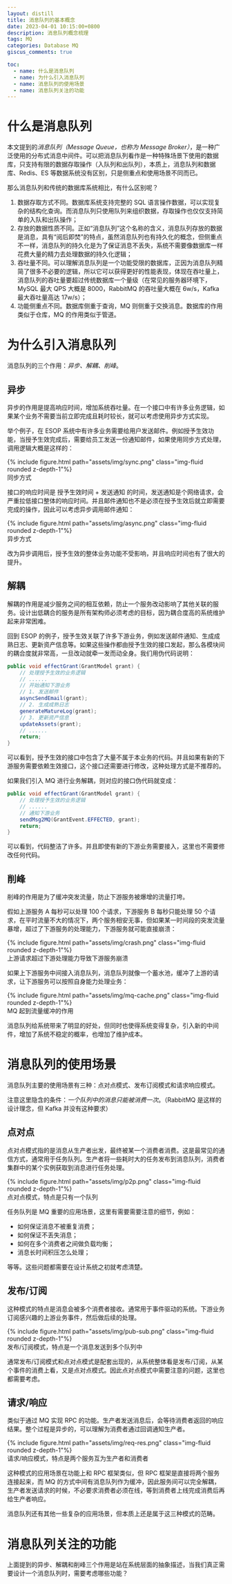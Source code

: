 ```yaml
---
layout: distill
title: 消息队列的基本概念
date: 2023-04-01 10:15:00+0800
description: 消息队列概念梳理
tags: MQ
categories: Database MQ
giscus_comments: true

toc:
  - name: 什么是消息队列
  - name: 为什么引入消息队列
  - name: 消息队列的使用场景
  - name: 消息队列关注的功能
---
```


# 什么是消息队列

本文提到的*消息队列（Message Queue，也称为 Message Broker）*，是一种广泛使用的分布式消息中间件。可以把消息队列看作是一种特殊场景下使用的数据库，只支持有限的数据存取操作（入队列和出队列），本质上，消息队列和数据库、Redis、ES 等数据系统没有区别，只是侧重点和使用场景不同而已。

那么消息队列和传统的数据库系统相比，有什么区别呢？

1. 数据存取方式不同。数据库系统支持完整的 SQL 语言操作数据，可以实现复杂的结构化查询。而消息队列只使用队列来组织数据，存取操作也仅仅支持简单的入队和出队操作；
2. 存放的数据性质不同。正如“消息队列”这个名称的含义，消息队列存放的数据是消息，具有“阅后即焚”的特点，虽然消息队列也有持久化的概念，但侧重点不一样，消息队列的持久化是为了保证消息不丢失，系统不需要像数据库一样花费大量的精力去处理数据的持久化逻辑；
3. 吞吐量不同。可以理解消息队列是一个功能受限的数据库，正因为消息队列精简了很多不必要的逻辑，所以它可以获得更好的性能表现，体现在吞吐量上，消息队列的吞吐量要超过传统数据库一个量级（在常见的服务器环境下，MySQL 最大 QPS 大概是 8000，RabbitMQ 的吞吐量大概在 6w/s，Kafka 最大吞吐量高达 17w/s）；
4. 功能侧重点不同。数据库侧重于查询，MQ 则侧重于交换消息。数据库的作用类似于仓库，MQ 的作用类似于管道。

# 为什么引入消息队列

消息队列的三个作用：*异步、解耦、削峰*。

## 异步

异步的作用是提高响应时间，增加系统吞吐量。在一个接口中有许多业务逻辑，如果某个业务不需要当前立即完成且耗时较长，就可以考虑使用异步方式实现。

举个例子，在 ESOP 系统中有许多业务需要给用户发送邮件。例如授予生效功能，当授予生效完成后，需要给员工发送一份通知邮件，如果使用同步方式处理，调用逻辑大概是这样的：
<div class="row mt-3">
    <div class="col-sm mt-3 mt-md-0">
        {% include figure.html path="assets/img/sync.png" class="img-fluid rounded z-depth-1"%}
    </div>
</div>
<div class="caption">
    同步方式
</div>

接口的响应时间是 授予生效时间 + 发送通知 的时间，发送通知是个网络请求，会严重拉低接口整体的响应时间。并且邮件通知也不是必须在授予生效后就立即需要完成的操作，因此可以考虑异步调用邮件通知：
<div class="row mt-3">
    <div class="col-sm mt-3 mt-md-0">
        {% include figure.html path="assets/img/async.png" class="img-fluid rounded z-depth-1"%}
    </div>
</div>
<div class="caption">
    异步方式
</div>

改为异步调用后，授予生效的整体业务功能不受影响，并且响应时间也有了很大的提升。

## 解耦

解耦的作用是减少服务之间的相互依赖，防止一个服务改动影响了其他关联的服务。设计出低耦合的服务是所有架构师必须考虑的目标，因为耦合度高的系统维护起来非常困难。

回到 ESOP 的例子，授予生效关联了许多下游业务，例如发送邮件通知、生成成熟日志、更新资产信息等。如果这些操作都由授予生效的接口发起，那么各模块间的耦合度就非常高，一旦改动就牵一发而动全身。我们用伪代码说明：
```java
public void effectGrant(GrantModel grant) {
    // 处理授予生效的业务逻辑
    // ......
    // 开始通知下游业务
    // 1. 发送邮件
    asyncSendEmail(grant);
    // 2. 生成成熟日志
    generateMatureLog(grant);
    // 3. 更新资产信息
    updateAssets(grant);
    // ......
    return;
}
```
可以看到，授予生效的接口中包含了大量不属于本业务的代码。并且如果有新的下游服务需要依赖生效接口，这个接口还需要进行修改，这种处理方式是不推荐的。

如果我们引入 MQ 进行业务解耦，则对应的接口伪代码就变成：
```java
public void effectGrant(GrantModel grant) {
    // 处理授予生效的业务逻辑
    // ......
    // 通知下游业务
    sendMsg2MQ(GrantEvent.EFFECTED, grant);
    return;
}
```
可以看到，代码整洁了许多。并且即使有新的下游业务需要接入，这里也不需要修改任何代码。

## 削峰

削峰的作用是为了缓冲突发流量，防止下游服务被爆增的流量打垮。

假如上游服务 A 每秒可以处理 100 个请求，下游服务 B 每秒只能处理 50 个请求，在平时流量不大的情况下，两个服务相安无事，但如果某一时间段的突发流量暴增，超过了下游服务的处理能力，下游服务就可能直接崩溃：
<div class="row mt-3">
    <div class="col-sm mt-3 mt-md-0">
        {% include figure.html path="assets/img/crash.png" class="img-fluid rounded z-depth-1"%}
    </div>
</div>
<div class="caption">
    上游请求超过下游处理能力导致下游服务崩溃
</div>

如果上下游服务中间接入消息队列，消息队列就像一个蓄水池，缓冲了上游的请求，让下游服务可以按照自身能力处理业务：
<div class="row mt-3">
    <div class="col-sm mt-3 mt-md-0">
        {% include figure.html path="assets/img/mq-cache.png" class="img-fluid rounded z-depth-1"%}
    </div>
</div>
<div class="caption">
    MQ 起到流量缓冲的作用
</div>

消息队列给系统带来了明显的好处，但同时也使得系统变得复杂，引入新的中间件，增加了系统不稳定的概率，也增加了维护成本。

# 消息队列的使用场景

消息队列主要的使用场景有三种：点对点模式、发布订阅模式和请求响应模式。

注意这里隐含的条件：*一个队列中的消息只能被消费一次*。（RabbitMQ 是这样的设计理念，但 Kafka 并没有这种要求）

## 点对点

点对点模式指的是消息从生产者出发，最终被某一个消费者消费。这是最常见的通信方式，通常用于任务队列。生产者将一些耗时大的任务发布到消息队列，消费者集群中的某个实例获取到消息进行任务处理。

<div class="row mt-3">
    <div class="col-sm mt-3 mt-md-0">
        {% include figure.html path="assets/img/p2p.png" class="img-fluid rounded z-depth-1"%}
    </div>
</div>
<div class="caption">
    点对点模式，特点是只有一个队列
</div>

任务队列是 MQ 重要的应用场景，这里有需要需要注意的细节，例如：
- 如何保证消息不被重复消费；
- 如何保证不丢失消息；
- 如何在多个消费者之间做负载均衡；
- 消息长时间积压怎么处理；

等等。这些问题都需要在设计系统之初就考虑清楚。

## 发布/订阅

这种模式的特点是消息会被多个消费者接收。通常用于事件驱动的系统。下游业务订阅感兴趣的上游业务事件，然后做后续的处理。

<div class="row mt-3">
    <div class="col-sm mt-3 mt-md-0">
        {% include figure.html path="assets/img/pub-sub.png" class="img-fluid rounded z-depth-1"%}
    </div>
</div>
<div class="caption">
    发布/订阅模式，特点是一个消息发送到多个队列中
</div>

通常发布/订阅模式和点对点模式是配套出现的，从系统整体看是发布/订阅，从某个事件的消费上看，又是点对点模式。因此点对点模式中需要注意的问题，这里也都需要考虑。

## 请求/响应

类似于通过 MQ 实现 RPC 的功能。生产者发送消息后，会等待消费者返回的响应结果。整个过程是异步的，可以理解为消费者通过回调通知生产者。

<div class="row mt-3">
    <div class="col-sm mt-3 mt-md-0">
        {% include figure.html path="assets/img/req-res.png" class="img-fluid rounded z-depth-1"%}
    </div>
</div>
<div class="caption">
    请求/响应模式，特点是两个服务互为生产者和消费者
</div>

这种模式的应用场景在功能上和 RPC 框架类似，但 RPC 框架是直接将两个服务连接起来，而 MQ 的方式中间有消息队列作为缓冲，因此服务间可以完全解耦，生产者发送请求的时候，不必要求消费者必须在线，等到消费者上线完成消费后再给生产者响应。

消息队列还有其他一些复杂的应用场景，但本质上还是属于这三种模式的范畴。

# 消息队列关注的功能

上面提到的异步、解耦和削峰三个作用是站在系统层面的抽象描述，当我们真正需要设计一个消息队列时，需要考虑哪些功能？

